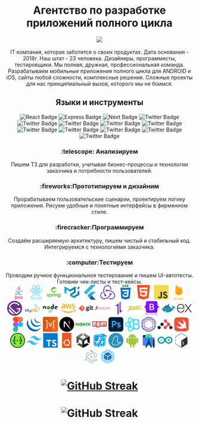 <div align="center">
  <h1>Агентство по разработке приложений полного цикла</h1>
<img src="https://msoft.pw/static/images/general/logo.svg"></img>
<p>IT компания, которая заботится о своих продуктах.
Дата основания - 2018г.
Наш штат - 23 человека. Дизайнеры, программисты, тестировщики. Мы полная, дружная, профессиональная команда.
Разрабатываем мобильные приложения полного цикла для ANDROID и iOS, сайты любой сложности, комплексные решения.
Сложные проекты для нас принципиальный вызов, которого мы не боимся.
</p>
  <h2>Языки и инструменты</h2>
<div id="badges">
  <img src="https://img.shields.io/badge/React-JS-blue?style=for-the-badge&logo=react&logoColor=white" alt="React Badge"/>
  <img src="https://img.shields.io/badge/Express-red?style=for-the-badge&logo=express&logoColor=white" alt="Express Badge"/>
  <img src="https://img.shields.io/badge/Next-JS-blue?style=for-the-badge&logo=nextdotjs&logoColor=white" alt="Next Badge"/>
  <img src="https://img.shields.io/badge/Tailwindcss-blue?style=for-the-badge&logo=tailwindcss&logoColor=white" alt="Twitter Badge"/>
    <img src="https://img.shields.io/badge/Node-JS-blue?style=for-the-badge&logoColor=white" alt="Twitter Badge"/>
   <img src="https://img.shields.io/badge/JavaScript-black?style=for-the-badge&logo=javascript&logoColor=white" alt="Twitter Badge"/>
   <img src="https://img.shields.io/badge/TypeScript-blue?style=for-the-badge&logo=typescript&logoColor=white" alt="Twitter Badge"/>
    <img src="https://img.shields.io/badge/SWIFT-orange?style=for-the-badge&logo=swift&logoColor=white" alt="Twitter Badge"/>
   <img src="https://img.shields.io/badge/Kotlin-black?style=for-the-badge&logo=kotlin&logoColor=white" alt="Twitter Badge"/>
   <img src="https://img.shields.io/badge/Java-orange?style=for-the-badge&logoColor=white" alt="Twitter Badge"/>
   <img src="https://img.shields.io/badge/Docker-blue?style=for-the-badge&logo=docker&logoColor=white" alt="Twitter Badge"/>
   <img src="https://img.shields.io/badge/Apache-red?style=for-the-badge&logo=apache&logoColor=white" alt="Twitter Badge"/>
   <img src="https://img.shields.io/badge/Nginx-green?style=for-the-badge&logo=nginx&logoColor=white" alt="Twitter Badge"/>
</div>
  <div>
      <h3>:telescope: Анализируем</h3>
    Пишем ТЗ для разработки, учитывая бизнес-процессы и технологии заказчика и потребности пользователей.
   <h3> :fireworks:Прототипируем и дизайним </h3>
    Прорабатываем пользовательские сценарии, проектируем логику приложения. Рисуем удобные и понятные интерфейсы в фирменном стиле.
    <h3>:firecracker:Программируем</h3>
    Создаём расширяемую архитектуру, пишем чистый и стабильный код. Интегрируемся с технологиями заказчика.
   <h3> :computer:Тестируем</h3>
    Проводим ручное функциональное тестирование и пишем UI-автотесты. Готовим чек-листы и тест-кейсы.
  </div>

  <div id="badges">
    <img src="https://github.com/devicons/devicon/blob/master/icons/java/java-original-wordmark.svg" title="Java" alt="Java" width="40" height="40"/>&nbsp;
  <img src="https://github.com/devicons/devicon/blob/master/icons/react/react-original-wordmark.svg" title="React" alt="React" width="40" height="40"/>&nbsp;
  <img src="https://github.com/devicons/devicon/blob/master/icons/spring/spring-original-wordmark.svg" title="Spring" alt="Spring" width="40" height="40"/>&nbsp;
  <img src="https://github.com/devicons/devicon/blob/master/icons/materialui/materialui-original.svg" title="Material UI" alt="Material UI" width="40" height="40"/>&nbsp;
  <img src="https://github.com/devicons/devicon/blob/master/icons/flutter/flutter-original.svg" title="Flutter" alt="Flutter" width="40" height="40"/>&nbsp;
  <img src="https://github.com/devicons/devicon/blob/master/icons/redux/redux-original.svg" title="Redux" alt="Redux " width="40" height="40"/>&nbsp;
  <img src="https://github.com/devicons/devicon/blob/master/icons/css3/css3-plain-wordmark.svg"  title="CSS3" alt="CSS" width="40" height="40"/>&nbsp;
  <img src="https://github.com/devicons/devicon/blob/master/icons/html5/html5-original.svg" title="HTML5" alt="HTML" width="40" height="40"/>&nbsp;
  <img src="https://github.com/devicons/devicon/blob/master/icons/javascript/javascript-original.svg" title="JavaScript" alt="JavaScript" width="40" height="40"/>&nbsp;
  <img src="https://github.com/devicons/devicon/blob/master/icons/firebase/firebase-plain-wordmark.svg" title="Firebase" alt="Firebase" width="40" height="40"/>&nbsp;
  <img src="https://github.com/devicons/devicon/blob/master/icons/gatsby/gatsby-original.svg" title="Gatsby"  alt="Gatsby" width="40" height="40"/>&nbsp;
  <img src="https://github.com/devicons/devicon/blob/master/icons/mysql/mysql-original-wordmark.svg" title="MySQL"  alt="MySQL" width="40" height="40"/>&nbsp;
  <img src="https://github.com/devicons/devicon/blob/master/icons/nodejs/nodejs-original-wordmark.svg" title="NodeJS" alt="NodeJS" width="40" height="40"/>&nbsp;
  <img src="https://github.com/devicons/devicon/blob/master/icons/amazonwebservices/amazonwebservices-plain-wordmark.svg" title="AWS" alt="AWS" width="40" height="40"/>&nbsp;
  <img src="https://github.com/devicons/devicon/blob/master/icons/git/git-original-wordmark.svg" title="Git" **alt="Git" width="40" height="40"/>
     <img src="https://raw.githubusercontent.com/devicons/devicon/6910f0503efdd315c8f9b858234310c06e04d9c0/icons/apache/apache-original-wordmark.svg" title="Git" **alt="Git" width="40" height="40"/>
     <img src="https://raw.githubusercontent.com/devicons/devicon/6910f0503efdd315c8f9b858234310c06e04d9c0/icons/axios/axios-plain.svg" title="Git" **alt="Git" width="40" height="40"/>
     <img src="https://raw.githubusercontent.com/devicons/devicon/6910f0503efdd315c8f9b858234310c06e04d9c0/icons/babel/babel-original.svg" title="Git" **alt="Git" width="40" height="40"/>
     <img src="https://raw.githubusercontent.com/devicons/devicon/6910f0503efdd315c8f9b858234310c06e04d9c0/icons/bootstrap/bootstrap-original-wordmark.svg" title="Git" **alt="Git" width="40" height="40"/>
     <img src="https://raw.githubusercontent.com/devicons/devicon/6910f0503efdd315c8f9b858234310c06e04d9c0/icons/docker/docker-original.svg" title="Git" **alt="Git" width="40" height="40"/>
     <img src="https://raw.githubusercontent.com/devicons/devicon/6910f0503efdd315c8f9b858234310c06e04d9c0/icons/express/express-original.svg" title="Git" **alt="Git" width="40" height="40"/>
     <img src="https://raw.githubusercontent.com/devicons/devicon/6910f0503efdd315c8f9b858234310c06e04d9c0/icons/figma/figma-original.svg" title="Git" **alt="Git" width="40" height="40"/>
     <img src="https://raw.githubusercontent.com/devicons/devicon/6910f0503efdd315c8f9b858234310c06e04d9c0/icons/jquery/jquery-original.svg" title="Git" **alt="Git" width="40" height="40"/>
     <img src="https://raw.githubusercontent.com/devicons/devicon/6910f0503efdd315c8f9b858234310c06e04d9c0/icons/mobx/mobx-original.svg" title="Git" **alt="Git" width="40" height="40"/>
     <img src="https://raw.githubusercontent.com/devicons/devicon/6910f0503efdd315c8f9b858234310c06e04d9c0/icons/nextjs/nextjs-original.svg" title="Git" **alt="Git" width="40" height="40"/>
     <img src="https://raw.githubusercontent.com/devicons/devicon/6910f0503efdd315c8f9b858234310c06e04d9c0/icons/nginx/nginx-original.svg" title="Git" **alt="Git" width="40" height="40"/>
     <img src="https://raw.githubusercontent.com/devicons/devicon/6910f0503efdd315c8f9b858234310c06e04d9c0/icons/npm/npm-original-wordmark.svg" title="Git" **alt="Git" width="40" height="40"/>
     <img src="https://raw.githubusercontent.com/devicons/devicon/6910f0503efdd315c8f9b858234310c06e04d9c0/icons/photoshop/photoshop-original.svg" title="Git" **alt="Git" width="40" height="40"/>
     <img src="https://raw.githubusercontent.com/devicons/devicon/6910f0503efdd315c8f9b858234310c06e04d9c0/icons/reactbootstrap/reactbootstrap-original.svg" title="Git" **alt="Git" width="40" height="40"/>
     <img src="https://raw.githubusercontent.com/devicons/devicon/6910f0503efdd315c8f9b858234310c06e04d9c0/icons/reactnavigation/reactnavigation-original.svg" title="Git" **alt="Git" width="40" height="40"/>
     <img src="https://raw.githubusercontent.com/devicons/devicon/6910f0503efdd315c8f9b858234310c06e04d9c0/icons/reactrouter/reactrouter-original.svg" title="Git" **alt="Git" width="40" height="40"/>
     <img src="https://raw.githubusercontent.com/devicons/devicon/6910f0503efdd315c8f9b858234310c06e04d9c0/icons/swift/swift-original.svg" title="Git" **alt="Git" width="40" height="40"/>
     <img src="https://raw.githubusercontent.com/devicons/devicon/6910f0503efdd315c8f9b858234310c06e04d9c0/icons/swagger/swagger-original.svg" title="Git" **alt="Git" width="40" height="40"/>
     <img src="https://raw.githubusercontent.com/devicons/devicon/6910f0503efdd315c8f9b858234310c06e04d9c0/icons/tailwindcss/tailwindcss-original.svg" title="Git" **alt="Git" width="40" height="40"/>
     <img src="https://raw.githubusercontent.com/devicons/devicon/6910f0503efdd315c8f9b858234310c06e04d9c0/icons/typescript/typescript-plain.svg" title="Git" **alt="Git" width="40" height="40"/>
     <img src="https://raw.githubusercontent.com/devicons/devicon/6910f0503efdd315c8f9b858234310c06e04d9c0/icons/ubuntu/ubuntu-original.svg" title="Git" **alt="Git" width="40" height="40"/>
     <img src="https://raw.githubusercontent.com/devicons/devicon/6910f0503efdd315c8f9b858234310c06e04d9c0/icons/unity/unity-original.svg" title="Git" **alt="Git" width="40" height="40"/>
    <img src="https://raw.githubusercontent.com/devicons/devicon/6910f0503efdd315c8f9b858234310c06e04d9c0/icons/xcode/xcode-plain.svg" title="Git" **alt="Git" width="40" height="40"/>
    <img src="https://raw.githubusercontent.com/devicons/devicon/6910f0503efdd315c8f9b858234310c06e04d9c0/icons/yarn/yarn-original.svg" title="Git" **alt="Git" width="40" height="40"/>
    <img src="https://raw.githubusercontent.com/devicons/devicon/6910f0503efdd315c8f9b858234310c06e04d9c0/icons/android/android-original.svg" title="Git" **alt="Git" width="40" height="40"/>
    <img src="https://raw.githubusercontent.com/devicons/devicon/6910f0503efdd315c8f9b858234310c06e04d9c0/icons/androidstudio/androidstudio-original.svg" title="Git" **alt="Git" width="40" height="40"/>
    <img src="https://raw.githubusercontent.com/devicons/devicon/6910f0503efdd315c8f9b858234310c06e04d9c0/icons/arduino/arduino-original.svg" title="Git" **alt="Git" width="40" height="40"/>
    <img src="https://raw.githubusercontent.com/devicons/devicon/6910f0503efdd315c8f9b858234310c06e04d9c0/icons/bash/bash-original.svg" title="Git" **alt="Git" width="40" height="40"/>
    <img src="https://raw.githubusercontent.com/devicons/devicon/6910f0503efdd315c8f9b858234310c06e04d9c0/icons/electron/electron-original.svg" title="Git" **alt="Git" width="40" height="40"/>
    <img src="https://raw.githubusercontent.com/devicons/devicon/6910f0503efdd315c8f9b858234310c06e04d9c0/icons/webpack/webpack-original.svg" title="Git" **alt="Git" width="40" height="40"/> 
  </div>
  <h1><h1>
<a href="https://git.io/streak-stats"><img src="https://github-readme-streak-stats.herokuapp.com?user=CodeVS404&theme=dark&hide_border=true" alt="GitHub Streak" /></a>
   <h1><h1>
  <a><img src="https://github-readme-stats.vercel.app/api/top-langs/?username=your-github-username&layout=compact&theme=vision-friendly-dark" alt="GitHub Streak" /></a>
</div>


